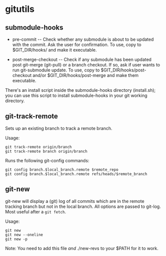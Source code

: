 gitutils
========

submodule-hooks
---------------

* pre-commit -- Check whether any submodule is about to be updated
  with the commit. Ask the user for confirmation. To use, copy to
  $GIT_DIR/hooks/ and make it executable.

* post-merge-checkout -- Check if any submodule has been updated post
  git-merge (git-pull) or a branch checkout. If so, ask if user wants
  to run git-submodule update. To use, copy to
  $GIT_DIR/hooks/post-checkout and/or $GIT_DIR/hooks/post-merge and
  make them executable.

There's an install script inside the submodule-hooks directory
(install.sh); you can use this script to install submodule-hooks in
your git working directory.

git-track-remote
----------------

Sets up an existing branch to track a remote branch.

Usage:

    git track-remote origin/branch
    git track-remote branch origin/branch

Runs the following git-config commands:

    git config branch.$local_branch.remote $remote_repo
    git config branch.$local_branch.remote refs/heads/$remote_branch

git-new
-------

git-new will display a (git) log of all commits which are in the
remote tracking branch but not in the local branch. All options are
passed to git-log. Most useful after a `git fetch`.

Usage:

    git new
    git new --oneline
    git new -p
 


Note: You need to add this file *and* ./new-revs to your $PATH for it
to work.
